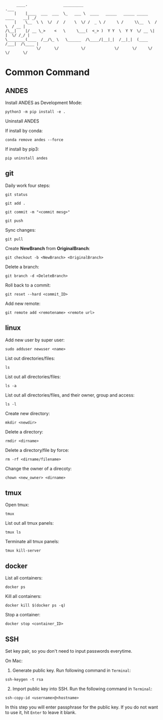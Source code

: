 
```
     ____.                _________                                           .___
    |    |____  ___  ___  \_   ___ \  ____   _____   _____ _____    ____    __| _/
    |    \__  \ \  \/  /  /    \  \/ /  _ \ /     \ /     \\__  \  /    \  / __ | 
/\__|    |/ __ \_>    <   \     \___(  <_> )  Y Y  \  Y Y  \/ __ \|   |  \/ /_/ | 
\________(____  /__/\_ \   \______  /\____/|__|_|  /__|_|  (____  /___|  /\____ | 
              \/      \/          \/             \/      \/     \/     \/      \/ 
```

# Common Command

## ANDES
Install ANDES as Development Mode:
```
python3 -m pip install -e .
```

Uninstall ANDES

If install by conda:
```
conda remove andes --force
```

If install by pip3:
```
pip uninstall andes
```

## git
Daily work four steps:
```
git status
```
```
git add .
```
```
git commit -m "<commit mesg>"
```
```
git push
```

Sync changes:
```
git pull
```

Create **NewBranch** from **OriginalBranch**:
```
git checkout -b <NewBranch> <OriginalBranch>
```

Delete a branch:
```
git branch -d <DeleteBranch>
```

Roll back to a commit:
```
git reset --hard <commit_ID>
```

Add new remote:
```
git remote add <remotename> <remote url>
```

## linux
Add new user by super user:
```
sudo adduser newuser <name>
```

List out directories/files:
```
ls
```

List out all directories/files:
```
ls -a
```

List out all directories/files, and their owner, group and access:
```
ls -l
```

Create new directory:
```
mkdir <newdir>
```

Delete a directory:
```
rmdir <dirname>
```

Delete a directory/file by force:
```
rm -rf <dirname/filename>
```

Change the owner of a direcoty:
```
chown <new_owner> <dirname>
```

## tmux
Open tmux:
```
tmux
```

List out all tmux panels:
```
tmux ls
```

Terminate all tmux panels:
```
tmux kill-server
```

## docker
List all containers:
```
docker ps
```

Kill all containers:
```
docker kill $(docker ps -q)
```

Stop a container:
```
docker stop <container_ID>
```

## SSH
Set key pair, so you don't need to input passwords everytime.

On Mac:
1. Generate public key. Run following command in `Terminal`:
```
ssh-keygen -t rsa
```

2. Import public key into SSH. Run the following command in `Terminal`:
```
ssh-copy-id <username>@<hostname>
```
In this step you will enter passphrase for the public key. If you do not want to use it, hit `Enter` to leave it blank.
